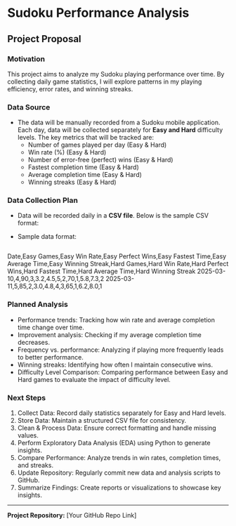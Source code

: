 # Sudoku Performance Analysis

## Project Proposal

### **Motivation**  
This project aims to analyze my Sudoku playing performance over time. By collecting daily game statistics, I will explore patterns in my playing efficiency, error rates, and winning streaks.

###  **Data Source**  
- The data will be manually recorded from a Sudoku mobile application. Each day, data will be collected separately for **Easy and Hard** difficulty levels. The key metrics that will be tracked are:  
  - Number of games played per day (Easy & Hard)  
  - Win rate (%) (Easy & Hard)  
  - Number of error-free (perfect) wins (Easy & Hard)  
  - Fastest completion time (Easy & Hard)  
  - Average completion time (Easy & Hard)  
  - Winning streaks (Easy & Hard)  

###  **Data Collection Plan**  
- Data will be recorded daily in a **CSV file**. Below is the sample CSV format:    
- Sample data format:  

  ```csv
Date,Easy Games,Easy Win Rate,Easy Perfect Wins,Easy Fastest Time,Easy Average Time,Easy Winning Streak,Hard Games,Hard Win Rate,Hard Perfect Wins,Hard Fastest Time,Hard Average Time,Hard Winning Streak
2025-03-10,4,90,3,3.2,4.5,5,2,70,1,5.8,7.3,2
2025-03-11,5,85,2,3.0,4.8,4,3,65,1,6.2,8.0,1

###  **Planned Analysis**  
- Performance trends: Tracking how win rate and average completion time change over time.  
- Improvement analysis: Checking if my average completion time decreases.  
- Frequency vs. performance: Analyzing if playing more frequently leads to better performance.  
- Winning streaks: Identifying how often I maintain consecutive wins.
- Difficulty Level Comparison: Comparing performance between Easy and Hard games to evaluate the impact of difficulty level.

###  **Next Steps**  
1. Collect Data: Record daily statistics separately for Easy and Hard levels.
2. Store Data: Maintain a structured CSV file for consistency. 
3. Clean & Process Data: Ensure correct formatting and handle missing values.  
4. Perform Exploratory Data Analysis (EDA) using Python to generate insights.
5. Compare Performance: Analyze trends in win rates, completion times, and streaks.
6. Update Repository: Regularly commit new data and analysis scripts to GitHub.
7. Summarize Findings: Create reports or visualizations to showcase key insights.

---
 **Project Repository:** [Your GitHub Repo Link]
